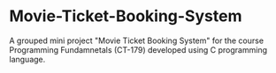 # Movie-Ticket-Booking-System
A grouped mini project "Movie Ticket Booking System" for the course Programming Fundamnetals (CT-179) developed using C programming language.
